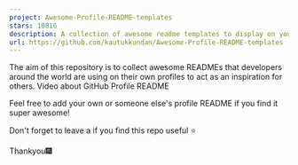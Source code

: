 ```yaml
---
project: Awesome-Profile-README-templates
stars: 10816
description: A collection of awesome readme templates to display on your profile
url: https://github.com/kautukkundan/Awesome-Profile-README-templates
---
```


The aim of this repository is to collect awesome READMEs that developers around the world are using on their own profiles to act as an inspiration for others. Video about GitHub Profile README

Feel free to add your own or someone else's profile README if you find it super awesome!

Don't forget to leave a if you find this repo useful ⭐

Thankyou🎆

